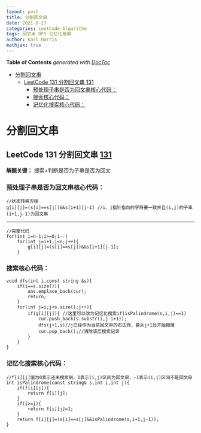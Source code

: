 ```yaml
---
layout: post
title: 分割回文串
date: 2021-8-17
categories: LeetCode Algorithm
tags: 回文串 DFS 记忆化搜索 
author: Karl Harris
mathjax: true
---
```


<!-- START doctoc generated TOC please keep comment here to allow auto update -->
<!-- DON'T EDIT THIS SECTION, INSTEAD RE-RUN doctoc TO UPDATE -->
**Table of Contents**  *generated with [DocToc](https://github.com/thlorenz/doctoc)*

- [分割回文串](#%E5%88%86%E5%89%B2%E5%9B%9E%E6%96%87%E4%B8%B2)
  - [LeetCode 131 分割回文串 131](#leetcode-131-%E5%88%86%E5%89%B2%E5%9B%9E%E6%96%87%E4%B8%B2-131)
    - [预处理子串是否为回文串核心代码：](#%E9%A2%84%E5%A4%84%E7%90%86%E5%AD%90%E4%B8%B2%E6%98%AF%E5%90%A6%E4%B8%BA%E5%9B%9E%E6%96%87%E4%B8%B2%E6%A0%B8%E5%BF%83%E4%BB%A3%E7%A0%81)
    - [搜索核心代码：](#%E6%90%9C%E7%B4%A2%E6%A0%B8%E5%BF%83%E4%BB%A3%E7%A0%81)
    - [记忆化搜索核心代码：](#%E8%AE%B0%E5%BF%86%E5%8C%96%E6%90%9C%E7%B4%A2%E6%A0%B8%E5%BF%83%E4%BB%A3%E7%A0%81)

<!-- END doctoc generated TOC please keep comment here to allow auto update -->

# 分割回文串
## LeetCode 131 分割回文串 [131](https://leetcode-cn.com/problems/palindrome-partitioning/)

**解题关键：** 搜索+判断是否为子串是否为回文

### 预处理子串是否为回文串核心代码：
    
    //状态转移方程
    g[i][j]=(s[i]==s[j])&&s[i+1][j-1] //i、j指针指向的字符要一致并且(i,j)的子串(i+1,j-1)为回文串
---

    //完整代码
    for(int i=n-1;i>=0;i--)
        for(int j=i+1;j<n;j++){
            g[i][j]=(s[i]==s[j])&&s[i+1][j-1];
        }
    
### 搜索核心代码：

    void dfs(int i,const string &s){
        if(i==s.size()){
            ans.emplace_back(cur);
            return;
        }
        for(int j=i;j<s.size();j++){
            if(g[i][j]){ //这里可以改为记忆化搜索if(isPalindrome(s,i,j)==1)
                cur.push_back(s.substr(i,j-i+1));
                dfs(j+1,s)//j已经作为当前回文串的右边界，要从j+1处开始搜搜
                cur.pop_back();//清除该层搜索记录
            }
        }
    }

### 记忆化搜索核心代码：

    //f[i][j]值为0表示还未搜索到，1表示(i,j)区间为回文串，-1表示(i,j)区间不是回文串
    int isPalindrome(const string& s,int i,int j){
        if(f[i][j]){
            return f[i][j];
        }
        if(i>=j){
            return f[i][j]=1;
        }
        return f[i][j]=(s[i]==s[j]&&isPalindrome(s,i+1,j-1));
    }

    
